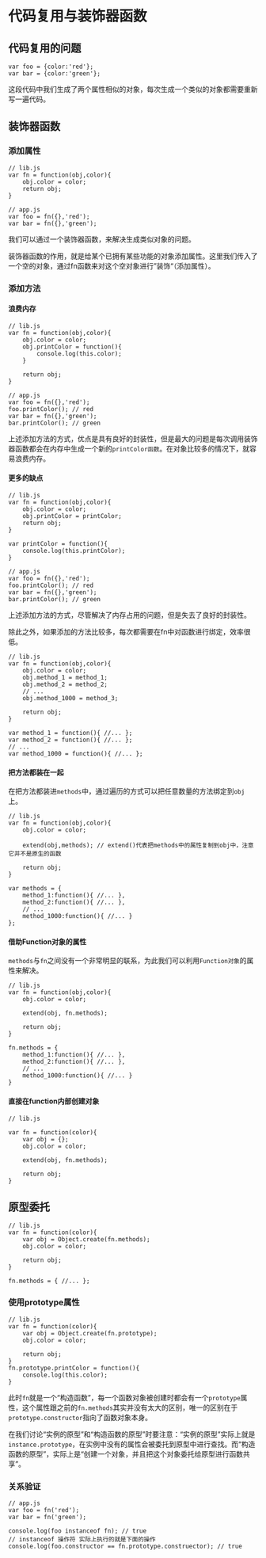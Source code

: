 # 代码复用与装饰器函数

## 代码复用的问题

```
var foo = {color:'red'};
var bar = {color:'green'};
```

这段代码中我们生成了两个属性相似的对象，每次生成一个类似的对象都需要重新写一遍代码。

## 装饰器函数

### 添加属性

```
// lib.js
var fn = function(obj,color){
    obj.color = color;
    return obj;
}

// app.js
var foo = fn({},'red');
var bar = fn({},'green');
```

我们可以通过一个装饰器函数，来解决生成类似对象的问题。

装饰器函数的作用，就是给某个已拥有某些功能的对象添加属性。这里我们传入了一个空的对象，通过fn函数来对这个空对象进行”装饰“（添加属性）。

### 添加方法

#### 浪费内存

```
// lib.js
var fn = function(obj,color){
    obj.color = color;
    obj.printColor = function(){
        console.log(this.color);
    }

    return obj;
}

// app.js
var foo = fn({},'red');
foo.printColor(); // red
var bar = fn({},'green');
bar.printColor(); // green
```

上述添加方法的方式，优点是具有良好的封装性，但是最大的问题是每次调用装饰器函数都会在内存中生成一个新的`printColor函数`。在对象比较多的情况下，就容易浪费内存。

#### 更多的缺点

```
// lib.js
var fn = function(obj,color){
    obj.color = color;
    obj.printColor = printColor;
    return obj;
}

var printColor = function(){
    console.log(this.printColor);
}

// app.js
var foo = fn({},'red');
foo.printColor(); // red
var bar = fn({},'green');
bar.printColor(); // green
```

上述添加方法的方式，尽管解决了内存占用的问题，但是失去了良好的封装性。

除此之外，如果添加的方法比较多，每次都需要在fn中对函数进行绑定，效率很低。

```
// lib.js
var fn = function(obj,color){
    obj.color = color;
    obj.method_1 = method_1;
    obj.method_2 = method_2;
    // ...
    obj.method_1000 = method_3;

    return obj;
}

var method_1 = function(){ //... };
var method_2 = function(){ //... };
// ...
var method_1000 = function(){ //... };
```

#### 把方法都装在一起

在把方法都装进`methods`中，通过遍历的方式可以把任意数量的方法绑定到`obj`上。

```
// lib.js
var fn = function(obj,color){
    obj.color = color;

    extend(obj,methods); // extend()代表把methods中的属性复制到obj中，注意它并不是原生的函数

    return obj;
}

var methods = {
    method_1:function(){ //... },
    method_2:function(){ //... },
    // ...
    method_1000:function(){ //... }
};
```

#### 借助Function对象的属性

`methods`与`fn`之间没有一个非常明显的联系，为此我们可以利用`Function对象`的属性来解决。

```
// lib.js
var fn = function(obj,color){
    obj.color = color;

    extend(obj, fn.methods);

    return obj;
}

fn.methods = {
    method_1:function(){ //... },
    method_2:function(){ //... },
    // ...
    method_1000:function(){ //... }
}
```

#### 直接在function内部创建对象

```
// lib.js

var fn = function(color){
    var obj = {};
    obj.color = color;
    
    extend(obj, fn.methods);
    
    return obj;
}
```

## 原型委托

```
// lib.js
var fn = function(color){
    var obj = Object.create(fn.methods);
    obj.color = color;
    
    return obj;
}

fn.methods = { //... };
```

### 使用prototype属性

```
// lib.js
var fn = function(color){
    var obj = Object.create(fn.prototype);
    obj.color = color;
    
    return obj;
}
fn.prototype.printColor = function(){
    console.log(this.color);
}
```

此时`fn`就是一个“构造函数”，每一个函数对象被创建时都会有一个`prototype`属性，这个属性跟之前的`fn.methods`其实并没有太大的区别，唯一的区别在于`prototype.constructor`指向了函数对象本身。

在我们讨论“实例的原型”和“构造函数的原型”时要注意：“实例的原型”实际上就是`instance.prototype`，在实例中没有的属性会被委托到原型中进行查找。而“构造函数的原型”，实际上是“创建一个对象，并且把这个对象委托给原型进行函数共享”。

### 关系验证

```
// app.js
var foo = fn('red');
var bar = fn('green');

console.log(foo instanceof fn); // true
// instanceof 操作符 实际上执行的就是下面的操作
console.log(foo.constructor == fn.prototype.construector); // true
```



